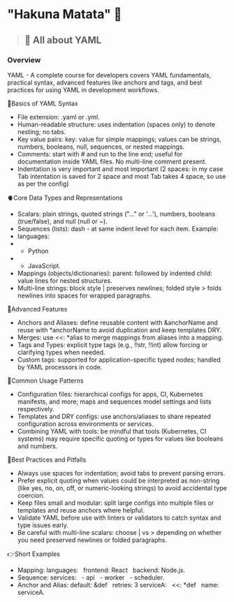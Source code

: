 # "Hakuna Matata" 🙏
> ## 🚀 All about YAML

### Overview
YAML - A complete course for developers covers YAML fundamentals, practical syntax, advanced features like anchors and tags, and best practices for using YAML in development workflows.

📝Basics of YAML Syntax
- File extension: .yaml or .yml.
- Human-readable structure: uses indentation (spaces only) to denote nesting; no tabs.
- Key value pairs: key: value for simple mappings; values can be strings, numbers, booleans, null, sequences, or nested mappings.
- Comments: start with # and run to the line end; useful for documentation inside YAML files. No multi-line comment present.
- Indentation is very important and most important (2 spaces: in my case Tab intentation is saved for 2 space and most Tab takes 4 space, so use as per the config)

🫀Core Data Types and Representations
- Scalars: plain strings, quoted strings ("..." or '...'), numbers, booleans (true/false), and null (null or ~).
- Sequences (lists): dash - at same indent level for each item. Example:
- languages:
- - Python
- - JavaScript.
- Mappings (objects/dictionaries): parent: followed by indented child: value lines for nested structures.
- Multi-line strings: block style | preserves newlines; folded style > folds newlines into spaces for wrapped paragraphs.

🧩Advanced Features
- Anchors and Aliases: define reusable content with &anchorName and reuse with *anchorName to avoid duplication and keep templates DRY.
- Merges: use <<: *alias to merge mappings from aliases into a mapping.
- Tags and Types: explicit type tags (e.g., !!str, !!int) allow forcing or clarifying types when needed.
- Custom tags: supported for application-specific typed nodes; handled by YAML processors in code.

🤝Common Usage Patterns
- Configuration files: hierarchical configs for apps, CI, Kubernetes manifests, and more; maps and sequences model settings and lists respectively.
- Templates and DRY configs: use anchors/aliases to share repeated configuration across environments or services.
- Combining YAML with tools: be mindful that tools (Kubernetes, CI systems) may require specific quoting or types for values like booleans and numbers.

💎Best Practices and Pitfalls
- Always use spaces for indentation; avoid tabs to prevent parsing errors.
- Prefer explicit quoting when values could be interpreted as non-string (like yes, no, on, off, or numeric-looking strings) to avoid accidental type coercion.
- Keep files small and modular: split large configs into multiple files or templates and reuse anchors where helpful.
- Validate YAML before use with linters or validators to catch syntax and type issues early.
- Be careful with multi-line scalars: choose | vs > depending on whether you need preserved newlines or folded paragraphs.

👉Short Examples
- Mapping: languages:
  frontend: React
  backend: Node.js.
- Sequence: services:
  - api
  - worker
  - scheduler.
- Anchor and Alias: default: &def
  retries: 3
serviceA:
  <<: *def
  name: serviceA.



